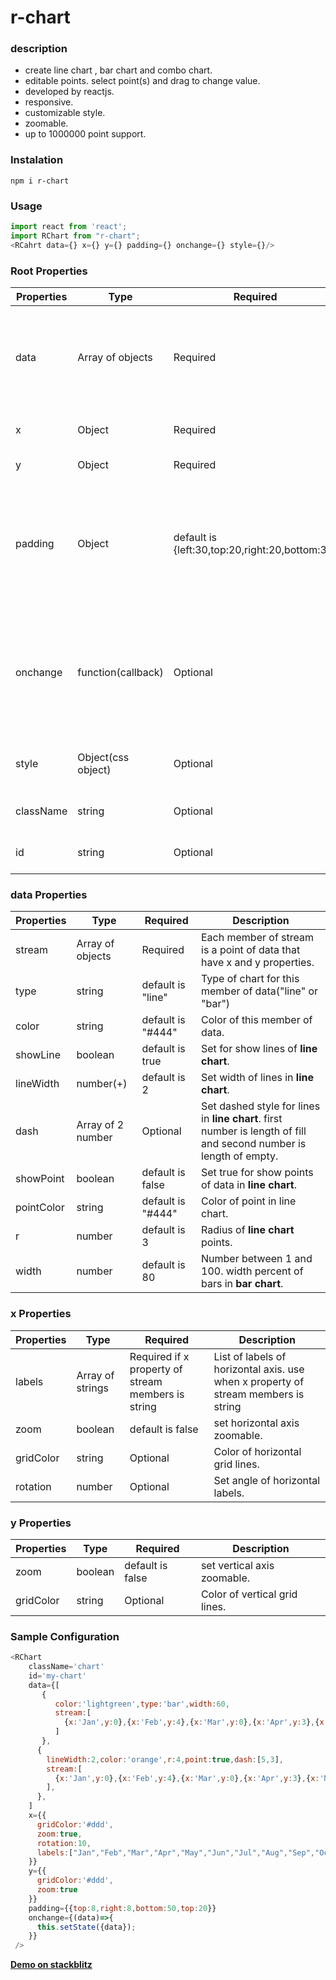 # r-chart


### description
* create line chart , bar chart and combo chart.
* editable points. select point(s) and drag to change value.  
* developed by reactjs.
* responsive.
* customizable style.
* zoomable.
* up to 1000000 point support.
### Instalation
```npm i r-chart```

### Usage

``` javascript
import react from 'react';
import RChart from "r-chart";
<RCahrt data={} x={} y={} padding={} onchange={} style={}/>
```

### Root Properties
Properties | Type | Required | Description
---------- | ---- | -------- | -----------
data | Array of objects | Required | Each member of data is an object that render a sort of values(line or bars).</td>
x | Object | Required | Horizontal axis configuration
y | Object | Required | Vertical axis configuration
padding | Object | default is {left:30,top:20,right:20,bottom:30} | Set padding of chart container. has 4 properties that get number value (left,top,right and bottom)
onchange | function(callback) | Optional | Set onchange for edit mode. onchange is an callback that receive changed data as parameter
style | Object(css object) | Optional | Set inline style for chart container.
className | string | Optional | Set class attribute for chart
id | string | Optional | Set id attribute for chart

### data Properties
Properties | Type | Required | Description
---------- | ---- | -------- | -----------
stream | Array of objects | Required | Each member of stream is a point of data that have x and y properties.
type | string | default is "line" | Type of chart for this member of data("line" or "bar")
color | string | default is "#444" | Color of this member of data.
showLine | boolean | default is true | Set for show lines of **line chart**.
lineWidth | number(+) | default is 2 | Set width of lines in **line chart**.
dash | Array of 2 number | Optional | Set dashed style for lines in **line chart**. first number is length of fill and second number is length of empty.
showPoint | boolean | default is false | Set true for show points of data in **line chart**. 
pointColor | string | default is "#444" | Color of point in line chart.
r | number | default is 3 | Radius of **line chart** points.
width | number | default is 80 | Number between 1 and 100. width percent of bars in **bar chart**.
### **x** Properties
Properties | Type | Required | Description
---------- | ---- | -------- | -----------
labels | Array of strings | Required if x property of stream members is string | List of labels of horizontal axis. use when x property of stream members is string
zoom | boolean | default is false | set horizontal axis zoomable.
gridColor | string | Optional | Color of horizontal grid lines.
rotation | number | Optional | Set angle of horizontal labels.
### y Properties
Properties | Type | Required | Description
---------- | ---- | -------- | -----------
zoom | boolean | default is false | set vertical axis zoomable.
gridColor | string | Optional | Color of vertical grid lines.

### Sample Configuration

```javascript
<RChart
    className='chart'
    id='my-chart'
    data={[
       {
          color:'lightgreen',type:'bar',width:60,
          stream:[
            {x:'Jan',y:0},{x:'Feb',y:4},{x:'Mar',y:0},{x:'Apr',y:3},{x:'May',y:5}
          ]
       },
      {
        lineWidth:2,color:'orange',r:4,point:true,dash:[5,3],
        stream:[
          {x:'Jan',y:0},{x:'Feb',y:4},{x:'Mar',y:0},{x:'Apr',y:3},{x:'May',y:20}
        ],
      },
    ]
    x={{
      gridColor:'#ddd',
      zoom:true,
      rotation:10,
      labels:["Jan","Feb","Mar","Apr","May","Jun","Jul","Aug","Sep","Oct","Nov","Dec" ],
    }}
    y={{
      gridColor:'#ddd',
      zoom:true
    }}
    padding={{top:8,right:8,bottom:50,top:20}}
    onchange={(data)=>{
      this.setState({data});
    }}
 />
 ```
[**Demo on stackblitz**](https://stackblitz.com/edit/r-chart-qfx76m?embed=1&file=index.js)
